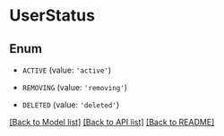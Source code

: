 # UserStatus


## Enum

* `ACTIVE` (value: `'active'`)

* `REMOVING` (value: `'removing'`)

* `DELETED` (value: `'deleted'`)

[[Back to Model list]](../README.md#documentation-for-models) [[Back to API list]](../README.md#documentation-for-api-endpoints) [[Back to README]](../README.md)



